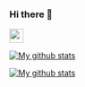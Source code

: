 <!--
Here are some ideas to get you started:

- 🔭 I’m currently working on ...
- 🌱 I’m currently learning ...
- 👯 I’m looking to collaborate on ...
- 🤔 I’m looking for help with ...
- 💬 Ask me about ...
- 📫 How to reach me: ...
- 😄 Pronouns: ...
- ⚡ Fun fact: ...
-->

### Hi there 👋

<a href="https://www.linkedin.com/in/moabu/"><img src="https://img.shields.io/badge/linkedin-%230077B5.svg?&style=for-the-badge&logo=linkedin&logoColor=white" height=25></a>

[![My github stats](https://github-readme-stats.vercel.app/api?username=moabu&count_private=true&bg_color=fff&text_color=0A2540&title_color=635BFF&hide=stars&custom_title=GitHub%20Stats)](https://github.com/moabu)

[![My github stats](https://github-readme-stats.vercel.app/api?username=mo-auto&count_private=true&bg_color=fff&text_color=0A2540&title_color=635BFF&hide=stars&custom_title=GitHub%20Stats)](https://github.com/mo-auto)
